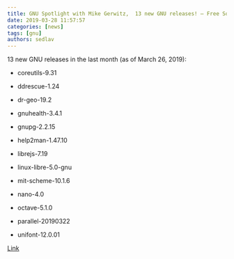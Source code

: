 ```yaml
---
title: GNU Spotlight with Mike Gerwitz,  13 new GNU releases! — Free Software Foundation — working together for free software
date: 2019-03-28 11:57:57
categories: [news]
tags: [gnu]
authors: sedlav
---
```

        
13 new GNU releases in the last month (as of March 26, 2019):

- coreutils-9.31

- ddrescue-1.24

- dr-geo-19.2

- gnuhealth-3.4.1

- gnupg-2.2.15

- help2man-1.47.10

- librejs-7.19

- linux-libre-5.0-gnu

- mit-scheme-10.1.6

- nano-4.0

- octave-5.1.0

- parallel-20190322

- unifont-12.0.01

[Link](https://www.fsf.org/blogs/community/gnu-spotlight-with-mike-gerwitz-13-new-gnu-releases-1)
